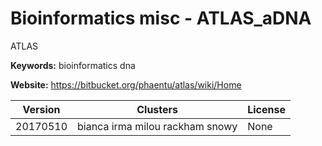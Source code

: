 # Bioinformatics misc - ATLAS_aDNA

ATLAS

**Keywords:** bioinformatics dna

**Website:** <https://bitbucket.org/phaentu/atlas/wiki/Home>

| Version | Clusters | License |
| ------- | -------- | ------- |
| 20170510 | bianca irma milou rackham snowy | None |
